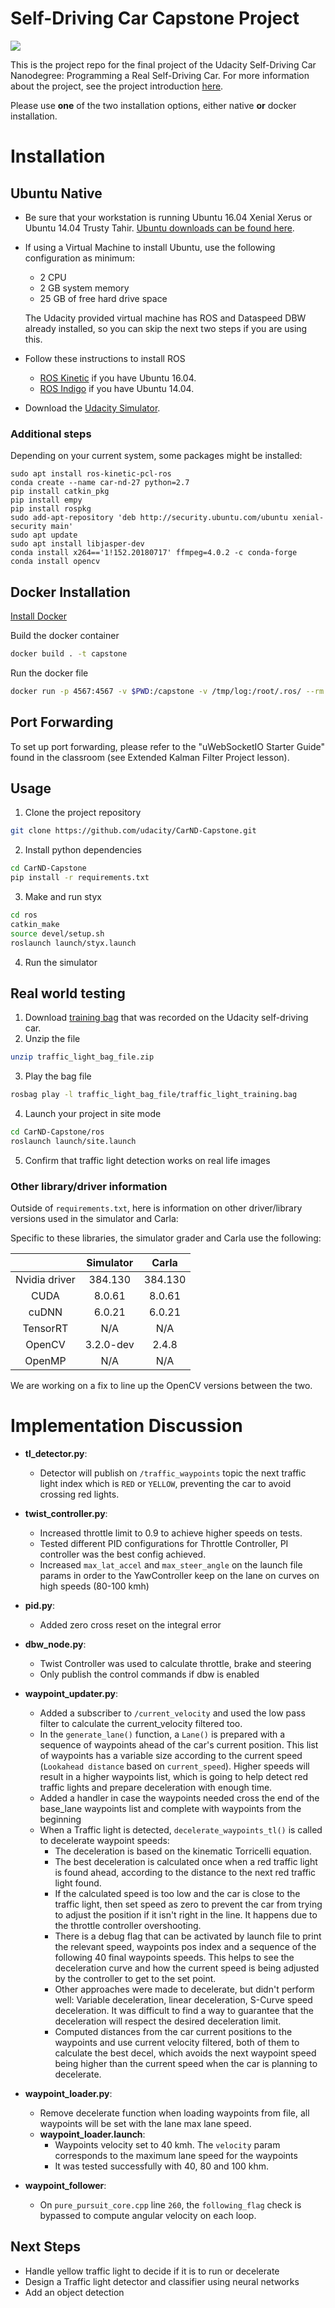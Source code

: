 # Self-Driving Car Capstone Project

![](imgs/capstone.gif)

This is the project repo for the final project of the Udacity Self-Driving Car Nanodegree: Programming a Real Self-Driving Car. For more information about the project, see the project introduction [here](https://classroom.udacity.com/nanodegrees/nd013/parts/6047fe34-d93c-4f50-8336-b70ef10cb4b2/modules/e1a23b06-329a-4684-a717-ad476f0d8dff/lessons/462c933d-9f24-42d3-8bdc-a08a5fc866e4/concepts/5ab4b122-83e6-436d-850f-9f4d26627fd9).

Please use **one** of the two installation options, either native **or** docker installation.

# Installation

## Ubuntu Native 
* Be sure that your workstation is running Ubuntu 16.04 Xenial Xerus or Ubuntu 14.04 Trusty Tahir. [Ubuntu downloads can be found here](https://www.ubuntu.com/download/desktop).
* If using a Virtual Machine to install Ubuntu, use the following configuration as minimum:
  * 2 CPU
  * 2 GB system memory
  * 25 GB of free hard drive space

  The Udacity provided virtual machine has ROS and Dataspeed DBW already installed, so you can skip the next two steps if you are using this.

* Follow these instructions to install ROS
  * [ROS Kinetic](http://wiki.ros.org/kinetic/Installation/Ubuntu) if you have Ubuntu 16.04.
  * [ROS Indigo](http://wiki.ros.org/indigo/Installation/Ubuntu) if you have Ubuntu 14.04.
* Download the [Udacity Simulator](https://github.com/udacity/CarND-Capstone/releases).

### Additional steps

Depending on your current system, some packages might be installed:

```shell
sudo apt install ros-kinetic-pcl-ros
conda create --name car-nd-27 python=2.7
pip install catkin_pkg
pip install empy
pip install rospkg
sudo add-apt-repository 'deb http://security.ubuntu.com/ubuntu xenial-security main'
sudo apt update
sudo apt install libjasper-dev
conda install x264=='1!152.20180717' ffmpeg=4.0.2 -c conda-forge
conda install opencv
```

## Docker Installation
[Install Docker](https://docs.docker.com/engine/installation/)

Build the docker container
```bash
docker build . -t capstone
```

Run the docker file
```bash
docker run -p 4567:4567 -v $PWD:/capstone -v /tmp/log:/root/.ros/ --rm -it capstone
```

## Port Forwarding
To set up port forwarding, please refer to the "uWebSocketIO Starter Guide" found in the classroom (see Extended Kalman Filter Project lesson).

## Usage

1. Clone the project repository
```bash
git clone https://github.com/udacity/CarND-Capstone.git
```

2. Install python dependencies
```bash
cd CarND-Capstone
pip install -r requirements.txt
```
3. Make and run styx
```bash
cd ros
catkin_make
source devel/setup.sh
roslaunch launch/styx.launch
```
4. Run the simulator

## Real world testing
1. Download [training bag](https://s3-us-west-1.amazonaws.com/udacity-selfdrivingcar/traffic_light_bag_file.zip) that was recorded on the Udacity self-driving car.
2. Unzip the file
```bash
unzip traffic_light_bag_file.zip
```
3. Play the bag file
```bash
rosbag play -l traffic_light_bag_file/traffic_light_training.bag
```
4. Launch your project in site mode
```bash
cd CarND-Capstone/ros
roslaunch launch/site.launch
```
5. Confirm that traffic light detection works on real life images

### Other library/driver information
Outside of `requirements.txt`, here is information on other driver/library versions used in the simulator and Carla:

Specific to these libraries, the simulator grader and Carla use the following:

|        | Simulator | Carla  |
| :-----------: |:-------------:| :-----:|
| Nvidia driver | 384.130 | 384.130 |
| CUDA | 8.0.61 | 8.0.61 |
| cuDNN | 6.0.21 | 6.0.21 |
| TensorRT | N/A | N/A |
| OpenCV | 3.2.0-dev | 2.4.8 |
| OpenMP | N/A | N/A |

We are working on a fix to line up the OpenCV versions between the two.

# Implementation Discussion

- **tl_detector.py**:
  - Detector will publish on `/traffic_waypoints` topic the next traffic light index which is `RED` or `YELLOW`, preventing the car to avoid crossing red lights.

- **twist_controller.py**:
  - Increased throttle limit to 0.9 to achieve higher speeds on tests.
  - Tested different PID configurations for Throttle Controller, PI controller was the best config achieved.
  - Increased `max_lat_accel` and `max_steer_angle` on the launch file params in order to the YawController keep on the lane on curves on high speeds (80-100 kmh)

- **pid.py**:
  - Added zero cross reset on the integral error

- **dbw_node.py**:
  - Twist Controller was used to calculate throttle, brake and steering
  - Only publish the control commands if dbw is enabled


- **waypoint_updater.py**:
  - Added a subscriber to `/current_velocity` and used the low pass filter to calculate the current_velocity filtered too.
  - In the `generate_lane()` function, a `Lane()` is prepared with a sequence of waypoints ahead of the car's current position. This list of waypoints has a variable size according to the current speed (`Lookahead distance` based on `current_speed`). Higher speeds will result in a higher waypoints list, which is going to help detect red traffic lights and prepare deceleration with enough time.
  - Added a handler in case the waypoints needed cross the end of the base_lane waypoints list and complete with waypoints from the beginning
  - When a Traffic light is detected, `decelerate_waypoints_tl()` is called to decelerate waypoint speeds:
    - The deceleration is based on the kinematic Torricelli equation.
    - The best deceleration is calculated once when a red traffic light is found ahead, according to the distance to the next red traffic light found.
    - If the calculated speed is too low and the car is close to the traffic light, then set speed as zero to prevent the car from trying to adjust the position if it isn't right in the line. It happens due to the throttle controller overshooting. 
    - There is a debug flag that can be activated by launch file to print the relevant speed, waypoints pos index and a sequence of the following 40 final waypoints speeds. This helps to see the deceleration curve and how the current speed is being adjusted by the controller to get to the set point.
    - Other approaches were made to decelerate, but didn't perform well: Variable deceleration, linear deceleration, S-Curve speed deceleration. It was difficult to find a way to guarantee that the deceleration will respect the desired deceleration limit.
    - Computed distances from the car current positions to the waypoints and use current velocity filtered, both of them to calculate the best decel, which avoids the next waypoint speed being higher than the current speed when the car is planning to decelerate.

- **waypoint_loader.py**:
  - Remove decelerate function when loading waypoints from file, all waypoints will be set with the lane max lane speed.
  - **waypoint_loader.launch**:
    - Waypoints velocity set to 40 kmh. The `velocity` param corresponds to the maximum lane speed for the waypoints
    - It was tested successfully with 40, 80 and 100 khm.

- **waypoint_follower**:
  - On `pure_pursuit_core.cpp` line `260`, the `following_flag` check is bypassed to compute angular velocity on each loop.

## Next Steps

- Handle yellow traffic light to decide if it is to run or decelerate
- Design a Traffic light detector and classifier using neural networks 
- Add an object detection